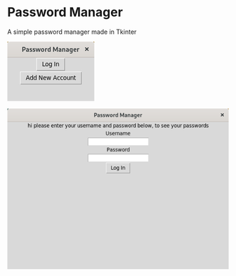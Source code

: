 # Password Manager

A simple password manager made in Tkinter

![alt text](oie_9tPyfSrAQ0Qu.png)

![alt text](oie_En5YqIGHzRp6.png)